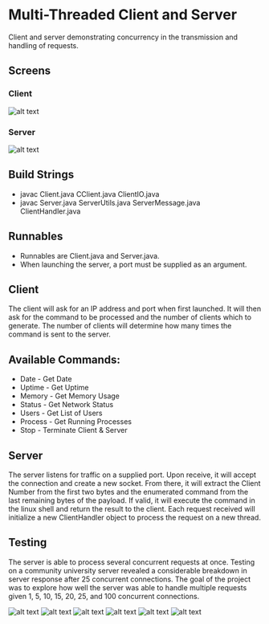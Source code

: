 # Multi-Threaded Client and Server
Client and server demonstrating concurrency in the transmission and handling of requests.

## Screens
### Client

![alt text](https://raw.githubusercontent.com/Avatarati/Mutlithreaded-Client-Server/master/Demo/Client.PNG)

### Server

![alt text](https://raw.githubusercontent.com/Avatarati/Mutlithreaded-Client-Server/master/Demo/Server.PNG)

## Build Strings
* javac Client.java CClient.java ClientIO.java
* javac Server.java ServerUtils.java ServerMessage.java ClientHandler.java

## Runnables
* Runnables are Client.java and Server.java.
* When launching the server, a port must be supplied as an argument.

## Client
The client will ask for an IP address and port when first launched. It will then ask for the command to be processed and the number of clients which to generate. The number of clients will determine how many times the command is sent to the server.

## Available Commands:
* Date    - Get Date
* Uptime  - Get Uptime
* Memory  - Get Memory Usage
* Status  - Get Network Status
* Users   - Get List of Users
* Process - Get Running Processes
* Stop    - Terminate Client & Server

## Server
The server listens for traffic on a supplied port. Upon receive, it will accept the connection and create a new socket. From there, it will extract the Client Number from the first two bytes and the enumerated command from the last remaining bytes of the payload. If valid, it will execute the command in the linux shell and return the result to the client. Each request received will initialize a new ClientHandler object to process the request on a new thread.

## Testing
The server is able to process several concurrent requests at once. Testing on a community university server revealed a considerable breakdown in server response after 25 concurrent connections. The goal of the project was to explore how well the server was able to handle multiple requests given 1, 5, 10, 15, 20, 25, and 100 concurrent connections.

![alt text](https://raw.githubusercontent.com/Avatarati/Mutlithreaded-Client-Server/master/Testing/DateTime.png)
![alt text](https://raw.githubusercontent.com/Avatarati/Mutlithreaded-Client-Server/master/Testing/Uptime.png)
![alt text](https://raw.githubusercontent.com/Avatarati/Mutlithreaded-Client-Server/master/Testing/Memory.png)
![alt text](https://raw.githubusercontent.com/Avatarati/Mutlithreaded-Client-Server/master/Testing/Users.png)
![alt text](https://raw.githubusercontent.com/Avatarati/Mutlithreaded-Client-Server/master/Testing/Processes.png)
![alt text](https://raw.githubusercontent.com/Avatarati/Mutlithreaded-Client-Server/master/Testing/NetStat.png)
